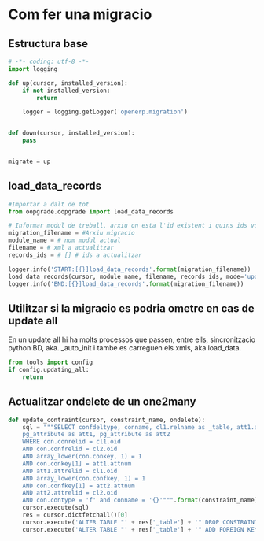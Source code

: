 # Com fer una migracio

## Estructura base

```python
# -*- coding: utf-8 -*-
import logging

def up(cursor, installed_version):
    if not installed_version:
        return

    logger = logging.getLogger('openerp.migration')


def down(cursor, installed_version):
    pass


migrate = up

```

## load_data_records

```python
#Importar a dalt de tot
from oopgrade.oopgrade import load_data_records

# Informar modul de treball, arxiu on esta l'id existent i quins ids volem importar
migration_filename = #Arxiu migracio
module_name = # nom modul actual
filename = # xml a actualitzar
records_ids = # [] # ids a actualitzar

logger.info('START:[{}]load_data_records'.format(migration_filename))
load_data_records(cursor, module_name, filename, records_ids, mode='update')
logger.info('END:[{}]load_data_records'.format(migration_filename))
```

## Utilitzar si la migracio es podria ometre en cas de update all

En un update all hi ha molts processos que passen, entre ells, sincronitzacio python BD, aka. _auto_init i tambe es carreguen els xmls, aka load_data.

```python
from tools import config
if config.updating_all:
    return
```

## Actualitzar ondelete de un one2many

```python
def update_contraint(cursor, constraint_name, ondelete):
    sql = """SELECT confdeltype, conname, cl1.relname as _table, att1.attname as k, cl2.relname as ref, att2.attname as id FROM pg_constraint as con, pg_class as cl1, pg_class as cl2,
    pg_attribute as att1, pg_attribute as att2
    WHERE con.conrelid = cl1.oid
    AND con.confrelid = cl2.oid
    AND array_lower(con.conkey, 1) = 1
    AND con.conkey[1] = att1.attnum
    AND att1.attrelid = cl1.oid
    AND array_lower(con.confkey, 1) = 1
    AND con.confkey[1] = att2.attnum
    AND att2.attrelid = cl2.oid
    AND con.contype = 'f' and conname = '{}'""".format(constraint_name)
    cursor.execute(sql)
    res = cursor.dictfetchall()[0]
    cursor.execute('ALTER TABLE "' + res['_table'] + '" DROP CONSTRAINT "' + res['conname'] + '"')
    cursor.execute('ALTER TABLE "' + res['_table'] + '" ADD FOREIGN KEY ("' + res['k'] + '") REFERENCES "' + res['ref'] + '" ON DELETE ' + ondelete)
```

